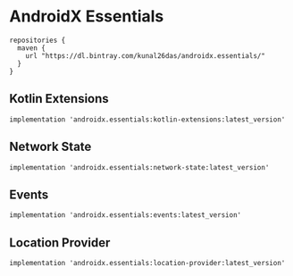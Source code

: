 # AndroidX Essentials
```
repositories {
  maven {
    url "https://dl.bintray.com/kunal26das/androidx.essentials/"
  }
}
```
## Kotlin Extensions
```
implementation 'androidx.essentials:kotlin-extensions:latest_version'
```
## Network State
```
implementation 'androidx.essentials:network-state:latest_version'
```
## Events
```
implementation 'androidx.essentials:events:latest_version'
```
## Location Provider
```
implementation 'androidx.essentials:location-provider:latest_version'
```
